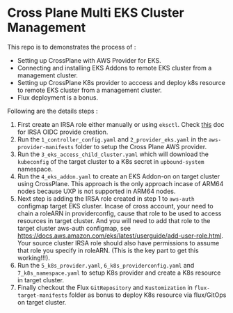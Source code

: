 # Cross Plane Multi EKS Cluster Management

This repo is to demonstrates the process of :
- Setting up CrossPlane with AWS Provider for EKS.
- Connecting and installing EKS Addons to remote EKS cluster from a management cluster.
- Setting up CrossPlane K8s provider to acccess and deploy k8s resource to remote EKS cluster from a management cluster.
- Flux deployment is a bonus.


Following are the details steps :

1. First create an IRSA role either manually or using `eksctl`. Check [this](https://docs.upbound.io/providers/provider-aws/authentication/#create-an-iam-oidc-provider-1) doc for IRSA OIDC provide creation.
2. Run the `1_controller_config.yaml` and `2_provider_eks.yaml` in the `aws-provider-manifests` folder to setup the Cross Plane AWS provider.
3. Run the `3_eks_access_child_cluster.yaml` which will download the `kubeconfig` of the target cluster to a K8s secret in `upbound-system` namespace.
4. Run the `4_eks_addon.yaml` to create an EKS Addon-on on target cluster using CrossPlane. This approach is the only approach incase of ARM64 nodes because UXP is not supported in ARM64 nodes.
5. Next step is adding the IRSA role created in step 1 to `aws-auth` configmap target EKS cluster. Incase of cross account, your need to chain a roleARN in providerconfig, cause that role to be used to access resources in target cluster. And you will need to add that role to the target cluster aws-auth configmap, see https://docs.aws.amazon.com/eks/latest/userguide/add-user-role.html. Your source cluster IRSA role should also have permissions to assume that role you specify in roleARN. (This is the key part to get this working!!!).
6. Run the `5_k8s_provider.yaml`, `6_k8s_providerconfig.yaml` and `7_k8s_namespace.yaml` to setup K8s provider and create a K8s resource in target cluster.
6. Finally checkout the Flux `GitRepository` and `Kustomization` in `flux-target-manifests` folder as bonus to deploy K8s resource via flux/GitOps on target cluster. 